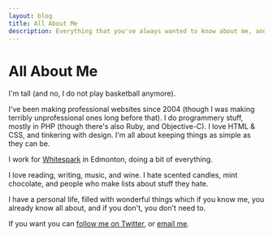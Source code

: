 ```yaml
---
layout: blog
title: All About Me
description: Everything that you've always wanted to know about me, and at least three things you didn't.
---
```

<h1 class="intense">All About Me</h1>

I'm tall (and no, I do not play basketball anymore). 

I've been making professional websites since 2004 (though I was making terribly unprofessional ones long before that). I do programmery stuff, mostly in PHP (though there's also Ruby, and Objective-C). I love HTML & CSS, and tinkering with design. I'm all about keeping things as simple as they can be.

I work for [Whitespark](http://www.whitespark.ca) in Edmonton, doing a bit of everything.

I love reading, writing, music, and wine. I hate scented candles, mint chocolate, and people who make lists about stuff they hate.

I have a personal life, filled with wonderful things which if you know me, you already know all about, and if you don't, you don't need to.

If you want you can [follow me on Twitter](http://twitter.com/ironkeith), or [email me](mailto:hey@keithsilgard.com).